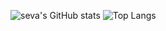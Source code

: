 ![seva's GitHub stats](https://github-readme-stats.vercel.app/api?username=sevaaaDev&show_icons=true&theme=radical)
![Top Langs](https://github-readme-stats.vercel.app/api/top-langs/?username=anuraghazra&layout=compact)
